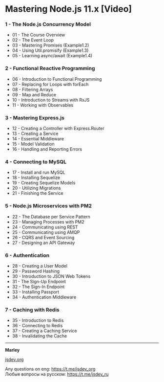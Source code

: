 # Mastering Node.js 11.x [Video]

### 1 - The Node.js Concurrency Model

- 01 - The Course Overview
- 02 - The Event Loop
- 03 - Mastering Promises (Example1.2)
- 04 - Using Util.promisify (Example1.3)
- 05 - Learning async/await (Example1.4)

### 2 - Functional Reactive Programming

- 06 - Introduction to Functional Programming
- 07 - Replacing for Loops with forEach
- 08 - Filtering Arrays
- 09 - Map and Reduce
- 10 - Introduction to Streams with RxJS
- 11 - Working with Observables

### 3 - Mastering Express.js

- 12 - Creating a Controller with Express.Router
- 13 - Creating a Service
- 14 - Essential Middleware
- 15 - Model Validation
- 16 - Handling and Reporting Errors

### 4 - Connecting to MySQL

- 17 - Install and run MySQL
- 18 - Installing Sequelize
- 19 - Creating Sequelize Models
- 20 - Utilizing Migrations
- 21 - Finishing the Service

### 5 - Node.js Microservices with PM2

- 22 - The Database per Service Pattern
- 23 - Managing Processes with PM2
- 24 - Communicating using REST
- 25 - Communicating using AMQP
- 26 - CQRS and Event Sourcing
- 27 - Designing an API Gateway

### 6 - Authentication

- 28 - Creating a User Model
- 29 - Password Hashing
- 30 - Introduction to JSON Web Tokens
- 31 - The Sign-Up Endpoint
- 32 - The Sign-In Endpoint
- 33 - Installing Passport
- 34 - Authentication Middleware

### 7 - Caching with Redis

- 35 - Introduction to Redis
- 36 - Connecting to Redis
- 37 - Creating a Caching Service
- 38 - Invalidating the Cache

---

**Marley**

<a href="https://jsdev.org">jsdev.org</a>

Any questions on eng: https://t.me/jsdev_org  
Любые вопросы на русском: https://t.me/jsdev_ru
